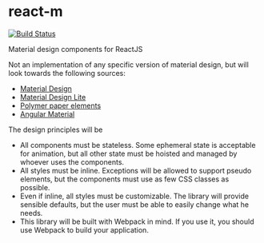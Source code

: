 # react-m
[![Build Status](https://travis-ci.org/mg/react-m.svg)](https://travis-ci.org/mg/react-m)

Material design components for ReactJS

Not an implementation of any specific version of material design, but will look towards the following sources:
- [Material Design](https://design.google.com/resources/?gclid=CjwKEAiAs4qzBRD4l-2w7qOoqEMSJABauikXlqi5poNSAuhaiDs8y2PUUymLmqExvHorRTwMj_VrFBoCt1_w_wcB)
- [Material Design Lite](http://www.getmdl.io/)
- [Polymer paper elements](https://elements.polymer-project.org/browse?package=paper-elements)
- [Angular Material](https://material.angularjs.org/latest/)

The design principles will be
- All components must be stateless. Some ephemeral state is acceptable for animation, but all other state must be hoisted and managed by whoever uses the components.
- All styles must be inline. Exceptions will be allowed to support pseudo elements, but the components must use as few CSS classes as possible.
- Even if inline, all styles must be customizable. The library will provide sensible defaults, but the user must be able to easily change what he needs.
- This library will be built with Webpack in mind. If you use it, you should use Webpack to build your application.
